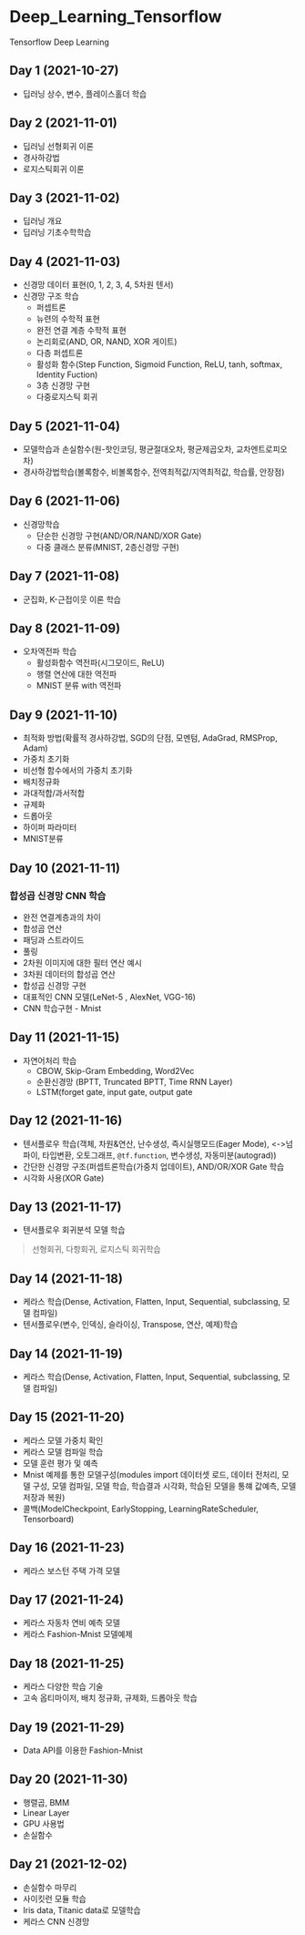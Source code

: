 # Deep_Learning_Tensorflow
Tensorflow Deep Learning

## Day 1 (2021-10-27)
- 딥러닝 상수, 변수, 플레이스홀더 학습

## Day 2 (2021-11-01)
- 딥러닝 선형회귀 이론
- 경사하강법 
- 로지스틱회귀 이론

## Day 3 (2021-11-02)
- 딥러닝 개요
- 딥러닝 기초수학학습

## Day 4 (2021-11-03)
- 신경망 데이터 표현(0, 1, 2, 3, 4, 5차원 텐서)
- 신경망 구조 학습
  - 퍼셉트론
  - 뉴련의 수학적 표현
  - 완전 연결 계층 수학적 표현
  - 논리회로(AND, OR, NAND, XOR 게이트)
  - 다층 퍼셉트론
  - 활성화 함수(Step Function, Sigmoid Function, ReLU, tanh, softmax, Identity Fuction)
  - 3층 신경망 구현
  - 다중로지스틱 회귀 

## Day 5 (2021-11-04)
- 모델학습과 손실함수(원-핫인코딩, 평균절대오차, 평균제곱오차, 교차엔트로피오차)
- 경사하강법학습(볼록함수, 비볼록함수, 전역최적값/지역최적값, 학습률, 안장점)

## Day 6 (2021-11-06)
- 신경망학습
  - 단순한 신경망 구현(AND/OR/NAND/XOR Gate)
  - 다중 클래스 분류(MNIST, 2층신경망 구현)

## Day 7 (2021-11-08)
- 군집화, K-근접이웃 이론 학습

## Day 8 (2021-11-09)
- 오차역전파 학습
  - 활성화함수 역전파(시그모이드, ReLU)
  - 행렬 연산에 대한 역전파
  - MNIST 분류 with 역전파

## Day 9 (2021-11-10)
- 최적화 방법(확률적 경사하강법, SGD의 단점, 모멘텀, AdaGrad, RMSProp, Adam)
- 가중치 초기화
- 비선형 함수에서의 가중치 초기화
- 배치정규화
- 과대적합/과서적합
- 규제화
- 드롭아웃
- 하이퍼 파라미터
- MNIST분류

## Day 10 (2021-11-11)

### 합성곱 신경망 CNN 학습
- 완전 연결계층과의 차이
- 합성곱 연산
- 패딩과 스트라이드
- 풀링
- 2차원 이미지에 대한 필터 연산 예시
- 3차원 데이터의 합성곱 연산
- 합성곱 신경망 구현
- 대표적인 CNN 모델(LeNet-5 , AlexNet, VGG-16)
- CNN 학습구현 - Mnist

## Day 11 (2021-11-15)

- 자연어처리 학습
  - CBOW, Skip-Gram Embedding, Word2Vec
  - 순환신경망 (BPTT, Truncated BPTT, Time RNN Layer)
  - LSTM(forget gate, input gate, output gate

## Day 12 (2021-11-16)

- 텐서플로우 학습(객체, 차원&연산, 난수생성, 즉시실행모드(Eager Mode), <->넘파이, 타입변환, 오토그래프, `@tf.function`, 변수생성, 자동미분(autograd))
- 간단한 신경망 구조(퍼셉트론학습(가중치 업데이트), AND/OR/XOR Gate 학습
- 시각화 사용(XOR Gate)

## Day 13 (2021-11-17)

- 텐서플로우 회귀분석 모델 학습
> 선형회귀, 다항회귀, 로지스틱 회귀학습

## Day 14 (2021-11-18)

- 케라스 학습(Dense, Activation, Flatten, Input, Sequential, subclassing, 모델 컴파일)
- 텐서플로우(변수, 인덱싱, 슬라이싱, Transpose, 연산, 예제)학습

## Day 14 (2021-11-19)

- 케라스 학습(Dense, Activation, Flatten, Input, Sequential, subclassing, 모델 컴파일)

## Day 15 (2021-11-20)

- 케라스 모델 가중치 확인
- 케라스 모델 컴파일 학습
- 모델 훈련 평가 및 예측
- Mnist 예제를 통한 모델구성(modules import 데이터셋 로드, 데이터 전처리, 모델 구성, 모델 컴파일, 모델 학습, 학습결과 시각화, 학습된 모델을 통햬 값예측, 모델 저장과 복원)
- 콜백(ModelCheckpoint, EarlyStopping, LearningRateScheduler, Tensorboard)

## Day 16 (2021-11-23)

- 케라스 보스턴 주택 가격 모델

## Day 17 (2021-11-24)

- 케라스 자동차 연비 예측 모델
- 케라스 Fashion-Mnist 모델예제

## Day 18 (2021-11-25)

- 케라스 다양한 학습 기술
- 고속 옵티마이저, 배치 정규화, 규제화, 드롭아웃 학습

## Day 19 (2021-11-29)

- Data API를 이용한 Fashion-Mnist 

## Day 20 (2021-11-30)

- 행렬곱, BMM
- Linear Layer
- GPU 사용법
- 손실함수

## Day 21 (2021-12-02)

- 손실함수 마무리
- 사이킷런 모듈 학습
- Iris data, Titanic data로 모델학습
- 케라스 CNN 신경망 
